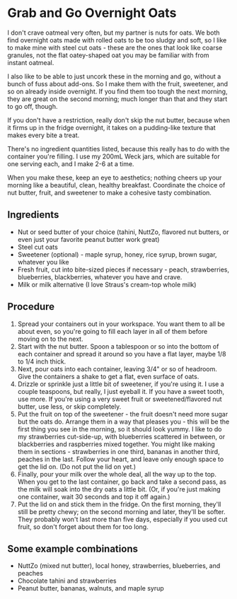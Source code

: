 # Grab and Go Overnight Oats

I don't crave oatmeal very often, but my partner is nuts for oats. We both find
overnight oats made with rolled oats to be too sludgy and soft, so I like to
make mine with steel cut oats - these are the ones that look like coarse
granules, not the flat oatey-shaped oat you may be familiar with from instant
oatmeal.

I also like to be able to just uncork these in the morning and go, without a
bunch of fuss about add-ons. So I make them with the fruit, sweetener, and so
on already inside overnight. If you find them too tough the next morning, they
are great on the second morning; much longer than that and they start to go
off, though.

If you don't have a restriction, really don't skip the nut butter, because when
it firms up in the fridge overnight, it takes on a pudding-like texture that
makes every bite a treat.

There's no ingredient quantities listed, because this really has to do with the
container you're filling. I use my 200mL Weck jars, which are suitable for one
serving each, and I make 2-6 at a time.

When you make these, keep an eye to aesthetics; nothing cheers up your morning
like a beautiful, clean, healthy breakfast. Coordinate the choice of nut
butter, fruit, and sweetener to make a cohesive tasty combination.

## Ingredients

* Nut or seed butter of your choice (tahini, NuttZo, flavored nut butters, or
  even just your favorite peanut butter work great)
* Steel cut oats
* Sweetener (optional) - maple syrup, honey, rice syrup, brown sugar, whatever
  you like
* Fresh fruit, cut into bite-sized pieces if necessary - peach, strawberries,
  blueberries, blackberries, whatever you have and crave.
* Milk or milk alternative (I love Straus's cream-top whole milk)

## Procedure

1. Spread your containers out in your workspace. You want them to all be about
   even, so you're going to fill each layer in all of them before moving on
   to the next.
1. Start with the nut butter. Spoon a tablespoon or so into the bottom of each
   container and spread it around so you have a flat layer, maybe 1/8 to 1/4
   inch thick.
1. Next, pour oats into each container, leaving 3/4" or so of headroom. Give
   the containers a shake to get a flat, even surface of oats.
1. Drizzle or sprinkle just a little bit of sweetener, if you're using it. I
   use a couple teaspoons, but really, I just eyeball it. If you have a sweet
   tooth, use more. If you're using a very sweet fruit or sweetened/flavored
   nut butter, use less, or skip completely.
1. Put the fruit on top of the sweetener - the fruit doesn't need more sugar
   but the oats do. Arrange them in a way that pleases you - this will be the
   first thing you see in the morning, so it should look yummy. I like to do
   my strawberries cut-side-up, with blueberries scattered in between, or
   blackberries and raspberries mixed together. You might like making them in
   sections - strawberries in one third, bananas in another third, peaches in
   the last. Follow your heart, and leave only enough space to get the lid on.
   (Do not put the lid on yet.)
1. Finally, pour your milk over the whole deal, all the way up to the top. When
   you get to the last container, go back and take a second pass, as the milk
   will soak into the dry oats a little bit. (Or, if you're just making one
   container, wait 30 seconds and top it off again.)
1. Put the lid on and stick them in the fridge. On the first morning, they'll
   still be pretty chewy; on the second morning and later, they'll be softer.
   They probably won't last more than five days, especially if you used cut
   fruit, so don't forget about them for too long.

## Some example combinations

* NuttZo (mixed nut butter), local honey, strawberries, blueberries, and
  peaches
* Chocolate tahini and strawberries
* Peanut butter, bananas, walnuts, and maple syrup

